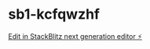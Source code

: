 # sb1-kcfqwzhf

[Edit in StackBlitz next generation editor ⚡️](https://stackblitz.com/~/github.com/Jookman1/sb1-kcfqwzhf)